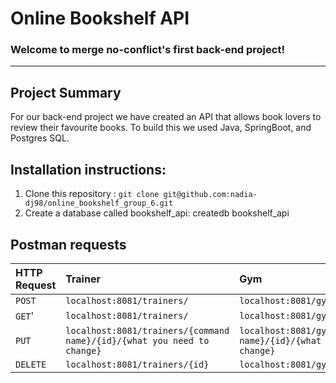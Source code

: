 # Online Bookshelf API

### Welcome to merge no-conflict's first back-end project!

---
## Project Summary
For our back-end project we have created an API that allows book lovers to review their favourite books. To build this we used Java, SpringBoot, and Postgres SQL.

##




## Installation instructions:

1. Clone this repository : `git clone git@github.com:nadia-dj98/online_bookshelf_group_6.git `
2. Create a database called bookshelf_api: createdb bookshelf_api

## Postman requests
| HTTP Request      | Trainer |  Gym    |  Gym Leader  |
| :---        |    :----   |          :---- |        :---|
| `POST`      | `localhost:8081/trainers/`   | `localhost:8081/gyms/` | `localhost:8081/gymLeaders/` |
| `GET`' | `localhost:8081/trainers/`       | `localhost:8081/gyms/`   | `localhost:8081/gymLeaders/` |
| `PUT`  | `localhost:8081/trainers/{command name}/{id}/{what you need to change}`       | `localhost:8081/gyms/{command name}/{id}/{what you want to change}`   | `localhost:8081/gymLeaders/{command name}/{id}/{what you want to change}` |
| `DELETE`  | `localhost:8081/trainers/{id}`        | `localhost:8081/gyms/{id}`   | `localhost:8081/gymLeaders/{id}` |
